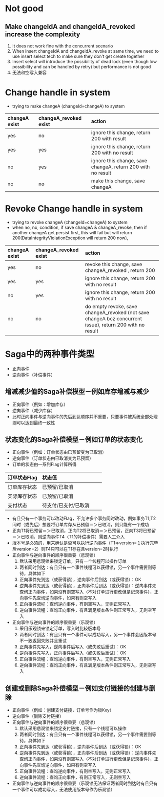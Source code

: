 # Not good

## Make changeIdA and changeIdA_revoked increase the complexity
1. It does not work fine with the concurrent scenario
2. When insert changeIdA and changeIdA_revoke at same time, we need to use insert select tech to make sure they don't get create together
3. Insert select will introduce the possibility of dead lock (even though low possibility and can be handled by retry) but performance is not good
4. 无法和空写入兼容
# Change handle in system
- trying to make changeA (changeId=changeA) to system

| changeA exist | changeA_revoked exist | action                                                      |
|:--------------|:----------------------|:------------------------------------------------------------|
| yes           | no                    | ignore this change, return 200 with result                  |
| yes           | yes                   | ignore this change, return 200 with no result               |
| no            | yes                   | ignore this change, save changeA, return 200 with no result |
| no            | no                    | make this change, save changeA                              |
# Revoke Change handle in system
- trying to revoke changeA (changeId=changeA) to system
- when no, no, condition, if save changeA & changeA_revoke, then if another changeA get persist first, this will fail but will return 200(DataIntegrityViolationException will return 200 now),

| changeA exist | changeA_revoked exist | action                                                                                                   |
|:--------------|:----------------------|:---------------------------------------------------------------------------------------------------------|
| yes           | no                    | revoke this change, save changeA_revoked  , return 200                                                   |
| yes           | yes                   | ignore this change, return 200 with no result                                                            |
| no            | yes                   | ignore this change, return 200 with no result                                                            |
| no            | no                    | do empty revoke, save changeA_revoked (not save changeA bcz concurrent issue), return 200 with no result |

# Saga中的两种事件类型
- 正向事件
- 逆向事件（补偿事件）

## 增减减少值的Saga补偿模型－例如库存增减与减少
- 正向事件（例如：增加库存）
- 逆向事件（减少库存）
- 此时正向事件与逆向事件的先后到达顺序并不重要，只要事件被系统全部处理则可以达到最终一致性
## 状态变化的Saga补偿模型－例如订单的状态变化
- 正向事件（例如：订单状态由已预留变为已取消）
- 逆向事件（订单状态由已取消变为已预留）
- 订单的状态由一系列Flag计算所得

| 订单状态Flag | 状态值             |    |                                                  |
|:-----------|:------------------|:---|:-------------------------------------------------------|
| 订单库存状态  | 已预留/已取消       |    |  |
| 实际库存状态  | 已预留/已取消       |    |           |
| 支付状态     | 待支付/已支付/已取消 |    |           |
- 有且只有一个事务可以改动Flag，不允许多个事务同时改动，例如事务T1,T2同时（或先后）想要将订单库存从已预留＝＞已取消，则只能有一个成功
- 正向T1将已预留＝＞已取消，正向T2将已取消＝＞已预留，正向T3将已预留＝＞已取消，则逆向事件T4（T1的补偿事件）需要人工介入
- 版本号是必须的，用来确认是否可以执行逆向事件（T1=>version=１执行完毕后version=2）则T4只可以在T1存在且version=2时执行
- 正向事件与逆向事件的顺序很重要（悲观锁）
  1. 默认采用悲观锁来锁定订单，只有一个线程可以操作订单
  2. 两者同时到达：有且只有一个事件线程可以获得锁，另一个事件需要则等待，具体如下
  3. 正向事件先到达（或获得锁），逆向事件后到达（或获得锁）：OK
  4. 逆向事件先到达（或获得锁），正向事件后到达（或获得锁）：逆向事件先查询正向事件，如果没有则空写入（不对订单进行更改但是记录事件），正向事件先查询逆向事件，如果有则空写入
  5. 正向事件流程：查询逆向事件，有则空写入，无则正常写入
  6. 逆向事件流程：查询正向事件，有且满足版本条件则正常写入，无则空写入
- 正向事件与逆向事件的顺序很重要（乐观锁）
  1. 采用乐观锁来锁定订单，写入时比较版本号
  2. 两者同时到达：有且只有一个事件可以成功写入，另一个事件会因版本号不一致返回失败并且重试
  3. 正向事件先写入，逆向事件后写入（或失败后重试）：OK
  4. 逆向事件先写入，正向事件后写入（或失败后重试）：OK
  5. 正向事件流程：查询逆向事件，有则空写入，无则正常写入
  6. 逆向事件流程：查询正向事件，有且满足版本条件则正常写入，无则空写入
## 创建或删除Saga补偿模型－例如支付链接的创建与删除
- 正向事件（例如：创建支付链接，订单号作为锁Key）
- 逆向事件（删除支付链接）
- 正向事件与逆向事件的顺序很重要（悲观锁）
  1. 默认采用悲观锁来锁定支付链接，只有一个线程可以操作
  2. 两者同时到达：有且只有一个事件线程可以获得锁，另一个事件需要则等待，具体如下
  3. 正向事件先到达（或获得锁），逆向事件后到达（或获得锁）：OK
  4. 逆向事件先到达（或获得锁），正向事件后到达（或获得锁）：逆向事件先查询正向事件，如果没有则空写入（不对订单进行更改但是记录事件），正向事件先查询逆向事件，如果有则空写入
  5. 正向事件流程：查询逆向事件，有则空写入，无则正常写入
  6. 逆向事件流程：查询正向事件，有则正常写入，无则空写入
- 正向事件与逆向事件的顺序很重要（乐观锁无法保证两者同时到达时有且只有一个事件可以成功写入，无法使用版本号作为乐观锁）
